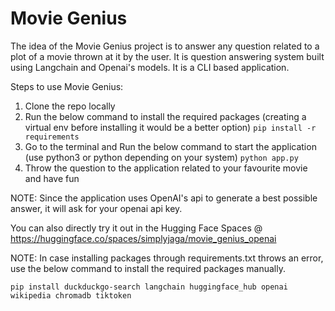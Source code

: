 # Movie Genius

The idea of the Movie Genius project is to answer any question related to a plot of a movie thrown at it by the user. It is question answering system built using Langchain and Openai's models. It is a CLI based application.

Steps to use Movie Genius:

1. Clone the repo locally
2. Run the below command to install the required packages (creating a virtual env before installing it would be a better option)
```pip install -r requirements```
3. Go to the terminal and Run the below command to start the application (use python3 or python depending on your system) 
```python app.py```
4. Throw the question to the application related to your favourite movie and have fun

NOTE: Since the application uses OpenAI's api to generate a best possible answer, it will ask for your openai api key. 

You can also directly try it out in the Hugging Face Spaces @ https://huggingface.co/spaces/simplyjaga/movie_genius_openai

NOTE: In case installing packages through requirements.txt throws an error, use the below command to install the required packages manually.

```pip install duckduckgo-search langchain huggingface_hub openai wikipedia chromadb tiktoken ```
